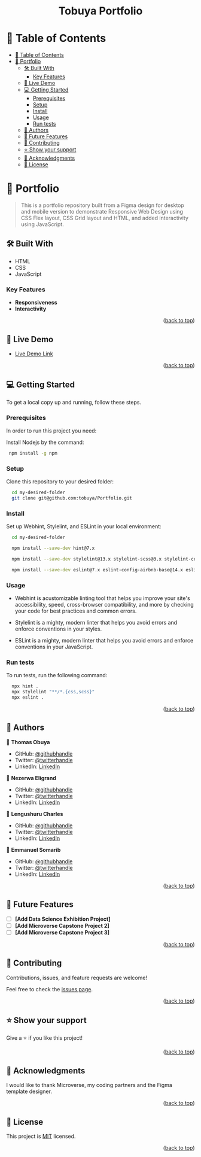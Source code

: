 <a name="readme-top"></a>


<div align="center">

  <h1><b>Tobuya Portfolio</b></h1>

</div>

# 📗 Table of Contents

- [📗 Table of Contents](#-table-of-contents)
- [📖 Portfolio ](#-portfolio-)
  - [🛠 Built With ](#-built-with-)
    - [Key Features ](#key-features-)
  - [🚀 Live Demo ](#-live-demo-)
  - [💻 Getting Started ](#-getting-started-)
    - [Prerequisites](#prerequisites)
    - [Setup](#setup)
    - [Install](#install)
    - [Usage](#usage)
    - [Run tests](#run-tests)
  - [👥 Authors ](#-authors-)
  - [🔭 Future Features ](#-future-features-)
  - [🤝 Contributing ](#-contributing-)
  - [⭐️ Show your support ](#️-show-your-support-)
  - [🙏 Acknowledgments ](#-acknowledgments-)
  - [📝 License ](#-license-)

<!-- PROJECT DESCRIPTION -->

# 📖 Portfolio <a name="about-project"></a>

>  This is a portfolio repository built from a Figma design for desktop and mobile version to demonstrate Responsive Web Design using CSS Flex layout, CSS Grid layout and HTML, and added interactivity using JavaScript.


## 🛠 Built With <a name="built-with"></a>

- HTML
- CSS
- JavaScript

### Key Features <a name="key-features"></a>

- **Responsiveness**
- **Interactivity**

<p align="right">(<a href="#readme-top">back to top</a>)</p>

## 🚀 Live Demo <a name="live-demo"></a>

- [Live Demo Link](https://tobuya.github.io/Portfolio/)

<p align="right">(<a href="#readme-top">back to top</a>)</p>

<!-- GETTING STARTED -->

## 💻 Getting Started <a name="getting-started"></a>

To get a local copy up and running, follow these steps.

### Prerequisites

In order to run this project you need:

Install Nodejs by the command:

```sh
 npm install -g npm
```


### Setup

Clone this repository to your desired folder:



```sh
  cd my-desired-folder
  git clone git@github.com:tobuya/Portfolio.git
```

### Install

Set up Webhint, Stylelint, and ESLint in your local environment:


```sh
  cd my-desired-folder

  npm install --save-dev hint@7.x

  npm install --save-dev stylelint@13.x stylelint-scss@3.x stylelint-config-standard@21.x stylelint-csstree-validator@1.x

  npm install --save-dev eslint@7.x eslint-config-airbnb-base@14.x eslint-plugin-import@2.x babel-eslint@10.x

```


### Usage

- Webhint is acustomizable linting tool that helps you improve your site's accessibility, speed, cross-browser compatibility, and more by checking your code for best practices and common errors.

- Stylelint is a mighty, modern linter that helps you avoid errors and enforce conventions in your styles.

- ESLint is a mighty, modern linter that helps you avoid errors and enforce conventions in your JavaScript.

### Run tests

To run tests, run the following command:

```sh
  npx hint .
  npx stylelint "**/*.{css,scss}"
  npx eslint .
```

<p align="right">(<a href="#readme-top">back to top</a>)</p>


## 👥 Authors <a name="authors"></a>

👤 **Thomas Obuya**

- GitHub: [@githubhandle](https://github.com/tobuya)
- Twitter: [@twitterhandle](https://twitter.com/MullerTheGreat1)
- LinkedIn: [LinkedIn](https://www.linkedin.com/in/tobuya/)

👤 **Nezerwa Eligrand**

- GitHub: [@githubhandle](https://github.com/lengushuru)
- Twitter: [@twitterhandle](https://twitter.com/twitterhandle)
- LinkedIn: [LinkedIn](https://linkedin.com/in/linkedinhandle)

👤 **Lengushuru Charles**

- GitHub: [@githubhandle](https://github.com/Nezerwa)
- Twitter: [@twitterhandle](https://twitter.com/twitterhandle)
- LinkedIn: [LinkedIn](https://linkedin.com/in/linkedinhandle)

👤 **Emmanuel Somarib**

- GitHub: [@githubhandle](https://github.com/somarib)
- Twitter: [@twitterhandle](https://twitter.com/twitterhandle)
- LinkedIn: [LinkedIn](https://linkedin.com/in/linkedinhandle)

<p align="right">(<a href="#readme-top">back to top</a>)</p>


## 🔭 Future Features <a name="future-features"></a>


- [ ] **[Add Data Science Exhibition Project]**
- [ ] **[Add Microverse Capstone Project 2]**
- [ ] **[Add Microverse Capstone Project 3]**

<p align="right">(<a href="#readme-top">back to top</a>)</p>


## 🤝 Contributing <a name="contributing"></a>

Contributions, issues, and feature requests are welcome!

Feel free to check the [issues page](../../issues/).

<p align="right">(<a href="#readme-top">back to top</a>)</p>

## ⭐️ Show your support <a name="support"></a>

Give a ⭐️ if you like this project!

<p align="right">(<a href="#readme-top">back to top</a>)</p>


## 🙏 Acknowledgments <a name="acknowledgements"></a>

I would like to thank Microverse, my coding partners and the Figma template designer.

<p align="right">(<a href="#readme-top">back to top</a>)</p>


## 📝 License <a name="license"></a>

This project is [MIT](./LICENSE) licensed.

<p align="right">(<a href="#readme-top">back to top</a>)</p>
